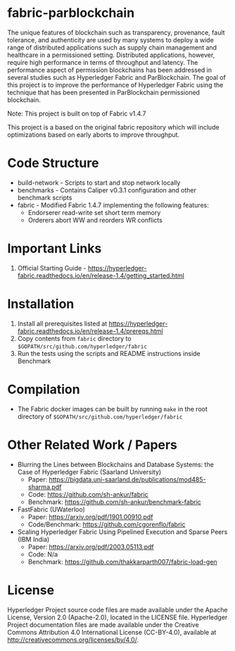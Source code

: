 # fabric-parblockchain
The unique features of blockchain such as transparency, provenance, fault tolerance, and authenticity are used by many systems to deploy a wide range of distributed applications such as supply chain management and healthcare in a permissioned setting. Distributed applications, however, require high performance in terms of throughput and latency. The performance aspect of permission blockchains has been addressed in several studies such as Hyperledger Fabric and ParBlockchain. The goal of this project is to improve the performance of Hyperledger Fabric using the technique that has been presented in ParBlockchain permissioned blockchain.

Note: This project is built on top of Fabric v1.4.7 

This project is a based on the  original fabric repository which will include optimizations based on early aborts to improve throughput.

# Code Structure
* build-network - Scripts to start and stop network locally
* benchmarks - Contains Caliper v0.3.1 configuration and other benchmark scripts
* fabric - Modified Fabric 1.4.7 implementing the following features:
  * Endorserer read-write set short term memory
  * Orderers abort WW and reorders WR conflicts

# Important Links
1. Official Starting Guide - https://hyperledger-fabric.readthedocs.io/en/release-1.4/getting_started.html

# Installation 
1. Install all prerequisites listed at https://hyperledger-fabric.readthedocs.io/en/release-1.4/prereqs.html
2. Copy contents from `fabric` directory to `$GOPATH/src/github.com/hyperledger/fabric`
3. Run the tests using the scripts and README instructions inside Benchmark

# Compilation
- The Fabric docker images can be built by running `make` in the root directory of `$GOPATH/src/github.com/hyperledger/fabric`

# Other Related Work / Papers
- Blurring the Lines between Blockchains and Database Systems: the Case of Hyperledger Fabric (Saarland University)
  - Paper: https://bigdata.uni-saarland.de/publications/mod485-sharma.pdf
  - Code: https://github.com/sh-ankur/fabric
  - Benchmark: https://github.com/sh-ankur/benchmark-fabric
- FastFabric (UWaterloo)
  - Paper: https://arxiv.org/pdf/1901.00910.pdf
  - Code/Benchmark: https://github.com/cgorenflo/fabric
- Scaling Hyperledger Fabric Using Pipelined Execution and Sparse Peers (IBM India)
  - Paper: https://arxiv.org/pdf/2003.05113.pdf
  - Code: N/a
  - Benchmark: https://github.com/thakkarparth007/fabric-load-gen


# License
Hyperledger Project source code files are made available under the Apache License, Version 2.0 (Apache-2.0), located in the LICENSE file. Hyperledger Project documentation files are made available under the Creative Commons Attribution 4.0 International License (CC-BY-4.0), available at http://creativecommons.org/licenses/by/4.0/.
